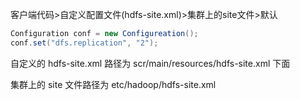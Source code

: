 客户端代码>自定义配置文件(hdfs-site.xml)>集群上的site文件>默认

```scala
Configuration conf = new Configureation();
conf.set("dfs.replication", "2");
```

自定义的 hdfs-site.xml 路径为 scr/main/resources/hdfs-site.xml 下面

集群上的 site 文件路径为 etc/hadoop/hdfs-site.xml